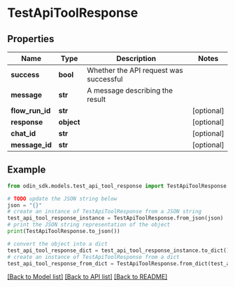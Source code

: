 # TestApiToolResponse


## Properties

Name | Type | Description | Notes
------------ | ------------- | ------------- | -------------
**success** | **bool** | Whether the API request was successful | 
**message** | **str** | A message describing the result | 
**flow_run_id** | **str** |  | [optional] 
**response** | **object** |  | [optional] 
**chat_id** | **str** |  | [optional] 
**message_id** | **str** |  | [optional] 

## Example

```python
from odin_sdk.models.test_api_tool_response import TestApiToolResponse

# TODO update the JSON string below
json = "{}"
# create an instance of TestApiToolResponse from a JSON string
test_api_tool_response_instance = TestApiToolResponse.from_json(json)
# print the JSON string representation of the object
print(TestApiToolResponse.to_json())

# convert the object into a dict
test_api_tool_response_dict = test_api_tool_response_instance.to_dict()
# create an instance of TestApiToolResponse from a dict
test_api_tool_response_from_dict = TestApiToolResponse.from_dict(test_api_tool_response_dict)
```
[[Back to Model list]](../README.md#documentation-for-models) [[Back to API list]](../README.md#documentation-for-api-endpoints) [[Back to README]](../README.md)


